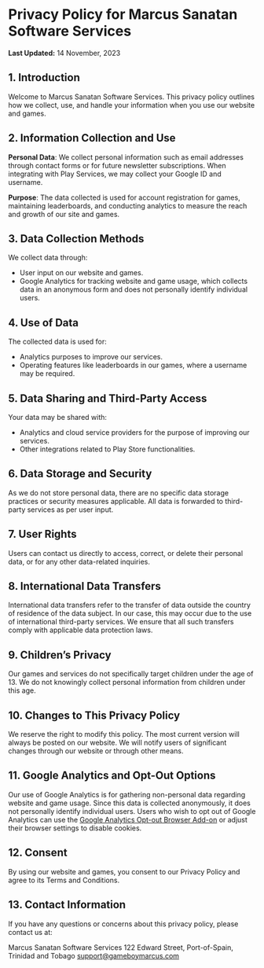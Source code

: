 # Privacy Policy for Marcus Sanatan Software Services

**Last Updated:** 14 November, 2023

## 1. Introduction

Welcome to Marcus Sanatan Software Services. This privacy policy outlines how we collect, use, and handle your information when you use our website and games.

## 2. Information Collection and Use

**Personal Data**: We collect personal information such as email addresses through contact forms or for future newsletter subscriptions. When integrating with Play Services, we may collect your Google ID and username.

**Purpose**: The data collected is used for account registration for games, maintaining leaderboards, and conducting analytics to measure the reach and growth of our site and games.

## 3. Data Collection Methods

We collect data through:

- User input on our website and games.
- Google Analytics for tracking website and game usage, which collects data in an anonymous form and does not personally identify individual users.

## 4. Use of Data

The collected data is used for:

- Analytics purposes to improve our services.
- Operating features like leaderboards in our games, where a username may be required.

## 5. Data Sharing and Third-Party Access

Your data may be shared with:

- Analytics and cloud service providers for the purpose of improving our services.
- Other integrations related to Play Store functionalities.

## 6. Data Storage and Security

As we do not store personal data, there are no specific data storage practices or security measures applicable. All data is forwarded to third-party services as per user input.

## 7. User Rights

Users can contact us directly to access, correct, or delete their personal data, or for any other data-related inquiries.

## 8. International Data Transfers

International data transfers refer to the transfer of data outside the country of residence of the data subject. In our case, this may occur due to the use of international third-party services. We ensure that all such transfers comply with applicable data protection laws.

## 9. Children’s Privacy

Our games and services do not specifically target children under the age of 13. We do not knowingly collect personal information from children under this age.

## 10. Changes to This Privacy Policy

We reserve the right to modify this policy. The most current version will always be posted on our website. We will notify users of significant changes through our website or through other means.

## 11. Google Analytics and Opt-Out Options

Our use of Google Analytics is for gathering non-personal data regarding website and game usage. Since this data is collected anonymously, it does not personally identify individual users. Users who wish to opt out of Google Analytics can use the [Google Analytics Opt-out Browser Add-on](https://tools.google.com/dlpage/gaoptout) or adjust their browser settings to disable cookies.

## 12. Consent

By using our website and games, you consent to our Privacy Policy and agree to its Terms and Conditions.

## 13. Contact Information

If you have any questions or concerns about this privacy policy, please contact us at:

Marcus Sanatan Software Services
122 Edward Street,
Port-of-Spain, Trinidad and Tobago
support@gameboymarcus.com
